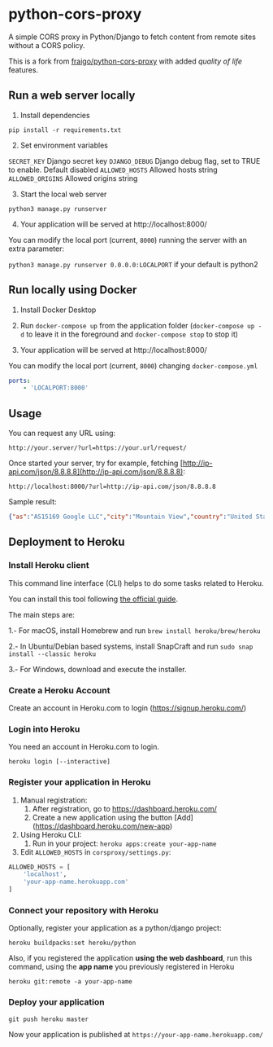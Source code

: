 # python-cors-proxy

A simple CORS proxy in Python/Django to fetch content from remote sites without a CORS policy. 

This is a fork from [fraigo/python-cors-proxy](https://github.com/fraigo/python-cors-proxy) with added *quality of life* features.


## Run a web server locally

1. Install dependencies 

`pip install -r requirements.txt`

2. Set environment variables

`SECRET_KEY` Django secret key
`DJANGO_DEBUG` Django debug flag, set  to TRUE to enable. Default disabled
`ALLOWED_HOSTS` Allowed hosts string
`ALLOWED_ORIGINS` Allowed origins string

3. Start the local web server

`python3 manage.py runserver`

4. Your application will be served at http://localhost:8000/

You can modify the local port (current, `8000`) running the server with an extra parameter:

`python3 manage.py runserver 0.0.0.0:LOCALPORT` if your default is python2

## Run locally using Docker

1. Install Docker Desktop

2. Run `docker-compose up` from the application folder (`docker-compose up -d` to leave it in the foreground and `docker-compose stop` to stop it)

3. Your application will be served at http://localhost:8000/

You can modify the local port (current, `8000`) changing `docker-compose.yml`

```yml
ports:
    - 'LOCALPORT:8000'
```

## Usage


You can request any URL using:

`http://your.server/?url=https://your.url/request/`

Once started your server, try for example, fetching [http://ip-api.com/json/8.8.8.8](http://ip-api.com/json/8.8.8.8):

`http://localhost:8000/?url=http://ip-api.com/json/8.8.8.8`

Sample result:

```json
{"as":"AS15169 Google LLC","city":"Mountain View","country":"United States","countryCode":"US","isp":"Level 3 Communications","lat":37.4229,"lon":-122.085,"org":"Google Inc.","query":"8.8.8.8","region":"CA","regionName":"California","status":"success","timezone":"America/Los_Angeles","zip":"94043"}
```

## Deployment to Heroku

### Install Heroku client

This command line interface (CLI) helps to do some tasks related to Heroku. 

You can install this tool following [the official guide](https://devcenter.heroku.com/articles/heroku-cli#download-and-install). 

The main steps are:

1.- For macOS, install Homebrew and run
`brew install heroku/brew/heroku`

2.- In Ubuntu/Debian based systems, install SnapCraft and run
`sudo snap install --classic heroku`

3.- For Windows, download and execute the installer.

### Create a Heroku Account 

Create an account in Heroku.com to login (https://signup.heroku.com/)


### Login into Heroku

You need an account in Heroku.com to login.

`heroku login [--interactive]`

### Register your application in Heroku

1. Manual registration:
    1. After registration, go to https://dashboard.heroku.com/
    2. Create a new application using the button [Add] (https://dashboard.heroku.com/new-app)
2. Using Heroku CLI:
    1. Run in your project:
    `heroku apps:create your-app-name`
3. Edit `ALLOWED_HOSTS` in `corsproxy/settings.py`: 
    
```python
ALLOWED_HOSTS = [
    'localhost',
    'your-app-name.herokuapp.com'
]
```

### Connect your repository with Heroku

Optionally, register your application as a python/django project:

`heroku buildpacks:set heroku/python`

Also, if you registered the application **using the web dashboard**, run this command, using the **app name** you previously registered in Heroku

`heroku git:remote -a your-app-name`

### Deploy your application

`git push heroku master`


Now your application is published at `https://your-app-name.herokuapp.com/`

